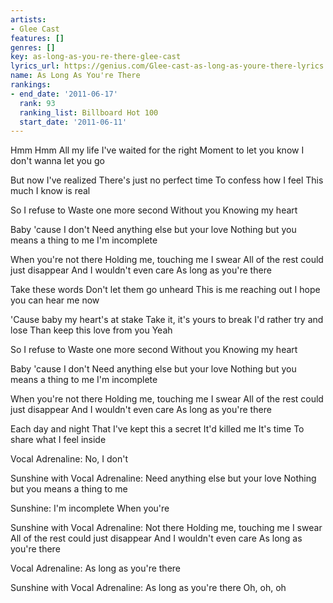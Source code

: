 ```yaml
---
artists:
- Glee Cast
features: []
genres: []
key: as-long-as-you-re-there-glee-cast
lyrics_url: https://genius.com/Glee-cast-as-long-as-youre-there-lyrics
name: As Long As You're There
rankings:
- end_date: '2011-06-17'
  rank: 93
  ranking_list: Billboard Hot 100
  start_date: '2011-06-11'
---
```

Hmm
Hmm
All my life
I've waited for the right
Moment to let you know
I don't wanna let you go

But now I've realized
There's just no perfect time
To confess how I feel
This much I know is real

So I refuse to
Waste one more second
Without you
Knowing my heart

Baby 'cause I don't
Need anything else but your love
Nothing but you means a thing to me
I'm incomplete

When you're not there
Holding me, touching me
I swear
All of the rest could just disappear
And I wouldn't even care
As long as you're there

Take these words
Don't let them go unheard
This is me reaching out
I hope you can hear me now

'Cause baby my heart's at stake
Take it, it's yours to break
I'd rather try and lose
Than keep this love from you
Yeah

So I refuse to
Waste one more second
Without you
Knowing my heart

Baby 'cause I don't
Need anything else but your love
Nothing but you means a thing to me
I'm incomplete

When you're not there
Holding me, touching me
I swear
All of the rest could just disappear
And I wouldn't even care
As long as you're there

Each day and night
That I've kept this a secret
It'd killed me
It's time
To share what I feel inside

Vocal Adrenaline:
No, I don't

Sunshine with Vocal Adrenaline:
Need anything else but your love
Nothing but you means a thing to me

Sunshine:
I'm incomplete
When you're

Sunshine with Vocal Adrenaline:
Not there
Holding me, touching me
I swear
All of the rest could just disappear
And I wouldn't even care
As long as you're there

Vocal Adrenaline:
As long as you're there

Sunshine with Vocal Adrenaline:
As long as you're there
Oh, oh, oh
